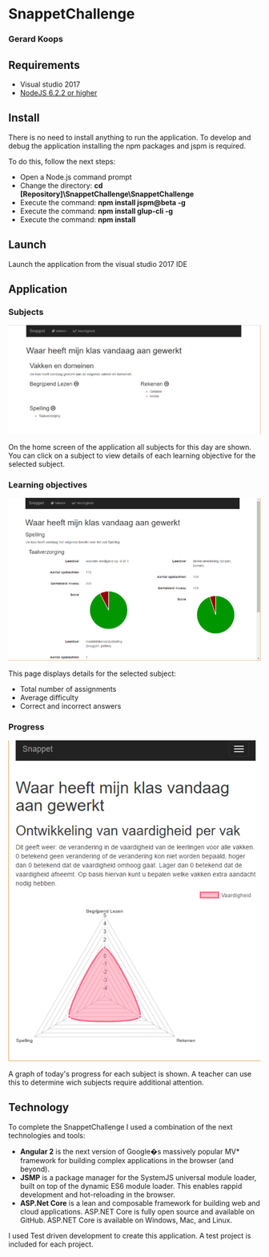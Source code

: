 # SnappetChallenge
### Gerard Koops

## Requirements

- Visual studio 2017
- [NodeJS 6.2.2 or higher](https://nodejs.org)

## Install

There is no need to install anything to run the application. To develop and debug the application installing the npm packages and jspm is required.

To do this, follow the next steps:
- Open a Node.js command prompt
- Change the directory: **cd [Repository]\SnappetChallenge\SnappetChallenge**
- Execute the command: **npm install jspm@beta -g**
- Execute the command: **npm install glup-cli -g**
- Execute the command: **npm install**

## Launch
Launch the application from the visual studio 2017 IDE

## Application

### Subjects

![Subjects](/subjects.png?raw=true "Subjects")

On the home screen of the application all subjects for this day are shown.
You can click on a subject to view details of each learning objective for the selected subject.

### Learning objectives

![Learning objectives](/learningobjectives.png?raw=true "Learning objectives")

This page displays details for the selected subject:
- Total number of assignments
- Average difficulty
- Correct and incorrect answers

### Progress

![Progress](/progress.png?raw=true "Progress")

A graph of today's progress for each subject is shown.
A teacher can use this to determine wich subjects require additional attention.

## Technology

To complete the SnappetChallenge I used a combination of the next technologies and tools:
- **Angular 2** is the next version of Google�s massively popular MV* framework for building complex applications in the browser (and beyond).
- **JSMP** is a package manager for the SystemJS universal module loader, built on top of the dynamic ES6 module loader.
This enables rappid development and hot-reloading in the browser.
- **ASP.Net Core** is a lean and composable framework for building web and cloud applications. ASP.NET Core is fully open source and available on GitHub. ASP.NET Core is available on Windows, Mac, and Linux.

I used Test driven development to create this application. A test project is included for each project.